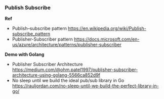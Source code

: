 ### Publish Subscribe

**Ref**
- Publish–subscribe pattern https://en.wikipedia.org/wiki/Publish-subscribe_pattern
- Publisher-Subscriber pattern https://docs.microsoft.com/en-us/azure/architecture/patterns/publisher-subscriber

**Demo with Golang**
- Publisher Subscriber Architecture https://medium.com/@ohm.patel1997/publisher-subscriber-architecture-using-golang-5566ca852d9f
- No sleep until we build the ideal pub/sub library in Go https://rauljordan.com/no-sleep-until-we-build-the-perfect-library-in-go/
